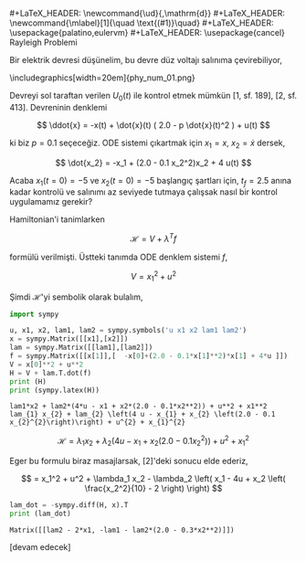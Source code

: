 #+LaTeX_HEADER: \newcommand{\ud}{\,\mathrm{d}}
#+LaTeX_HEADER: \newcommand{\mlabel}[1]{\quad \text{(#1)}\quad}
#+LaTeX_HEADER: \usepackage{palatino,eulervm}
#+LaTeX_HEADER: \usepackage{cancel}
Rayleigh Problemi

Bir elektrik devresi düşünelim, bu devre düz voltajı salınıma çevirebiliyor, 

\includegraphics[width=20em]{phy_num_01.png}

Devreyi sol taraftan verilen $U_0(t)$ ile kontrol etmek mümkün [1,
sf. 189], [2, sf. 413]. Devreninin denklemi

$$
\ddot{x} = -x(t) + \dot{x}(t) ( 2.0 - p \dot{x}(t)^2 ) +  u(t)
$$

ki biz $p = 0.1$ seçeceğiz. ODE sistemi çıkartmak için $x_1 = x$, $x_2
= \dot{x}$ dersek,

$$
\dot{x_2} = -x_1 + (2.0 - 0.1 x_2^2)x_2 + 4 u(t)
$$

Acaba $x_1(t=0)=-5$ ve $x_2(t=0)=-5$ başlangıç şartları için,
$t_f=2.5$ anına kadar kontrolü ve salınımı az seviyede tutmaya
çalışsak nasıl bir kontrol uygulamamız gerekir?

Hamiltonian'i tanimlarken

$$
\mathcal{H} = V + \lambda^T f
$$

formülü verilmişti. Üstteki tanımda ODE denklem sistemi $f$,

$$
V = x_1^2 + u^2
$$

Şimdi $\mathcal{H}$'yi sembolik olarak bulalım,


```python
import sympy

u, x1, x2, lam1, lam2 = sympy.symbols('u x1 x2 lam1 lam2')
x = sympy.Matrix([[x1],[x2]])
lam = sympy.Matrix([[lam1],[lam2]])
f = sympy.Matrix([[x[1]],[  -x[0]+(2.0 - 0.1*x[1]**2)*x[1] + 4*u ]])
V = x[0]**2 + u**2
H = V + lam.T.dot(f)
print (H)
print (sympy.latex(H))
```

```text
lam1*x2 + lam2*(4*u - x1 + x2*(2.0 - 0.1*x2**2)) + u**2 + x1**2
lam_{1} x_{2} + lam_{2} \left(4 u - x_{1} + x_{2} \left(2.0 - 0.1 x_{2}^{2}\right)\right) + u^{2} + x_{1}^{2}
```

$$
\mathcal{H} = \lambda_{1} x_{2} + \lambda_{2} \left(4 u - x_{1} + x_{2} \left(2.0 - 0.1
x_{2}^{2}\right)\right) + u^{2} + x_{1}^{2}
$$

Eger bu formulu biraz masajlarsak, [2]'deki sonucu elde ederiz,

$$
= x_1^2 + u^2 + \lambda_1 x_2 - \lambda_2
\left( x_1 - 4u + x_2 \left( \frac{x_2^2}{10} - 2 \right)  \right)
$$

```python
lam_dot = -sympy.diff(H, x).T
print (lam_dot)
```

```text
Matrix([[lam2 - 2*x1, -lam1 - lam2*(2.0 - 0.3*x2**2)]])
```





[devam edecek]





